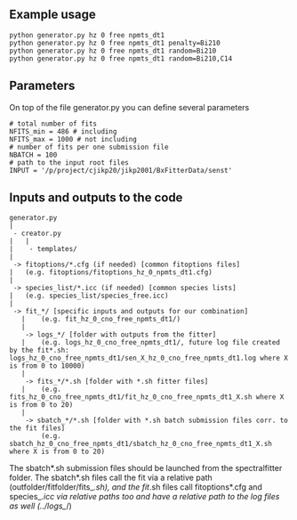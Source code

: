 ## Example usage

```
python generator.py hz 0 free npmts_dt1
python generator.py hz 0 free npmts_dt1 penalty=Bi210
python generator.py hz 0 free npmts_dt1 random=Bi210
python generator.py hz 0 free npmts_dt1 random=Bi210,C14
```

## Parameters

On top of the file generator.py you can define several parameters
```
# total number of fits
NFITS_min = 486 # including
NFITS_max = 1000 # not including
# number of fits per one submission file
NBATCH = 100
# path to the input root files
INPUT = '/p/project/cjikp20/jikp2001/BxFitterData/senst'
```
## Inputs and outputs to the code

```
generator.py
|
 - creator.py
|   |
|    - templates/
|
 -> fitoptions/*.cfg (if needed) [common fitoptions files]
|	(e.g. fitoptions/fitoptions_hz_0_npmts_dt1.cfg)
|
 -> species_list/*.icc (if needed) [common species lists]
|	(e.g. species_list/species_free.icc)
|
 -> fit_*/ [specific inputs and outputs for our combination]
   |	(e.g. fit_hz_0_cno_free_npmts_dt1/)
   |
	-> logs_*/ [folder with outputs from the fitter]
   |	(e.g. logs_hz_0_cno_free_npmts_dt1/, future log file created by the fit*.sh: logs_hz_0_cno_free_npmts_dt1/sen_X_hz_0_cno_free_npmts_dt1.log where X is from 0 to 10000)
   |
    -> fits_*/*.sh [folder with *.sh fitter files]
   |	(e.g. fits_hz_0_cno_free_npmts_dt1/fit_hz_0_cno_free_npmts_dt1_X.sh where X is from 0 to 20)
   |
    -> sbatch_*/*.sh [folder with *.sh batch submission files corr. to the fit files]
		(e.g. sbatch_hz_0_cno_free_npmts_dt1/sbatch_hz_0_cno_free_npmts_dt1_X.sh where X is from 0 to 20)
```


The sbatch*.sh submission files should be launched from the spectralfitter folder.
The sbatch*.sh files call the fit via a relative path (outfolder/fitfolder/fits_*.sh), and the fit*.sh files call fitoptions*.cfg and species_*.icc via relative paths too and have a relative path to the log files as well (../logs_*/)
